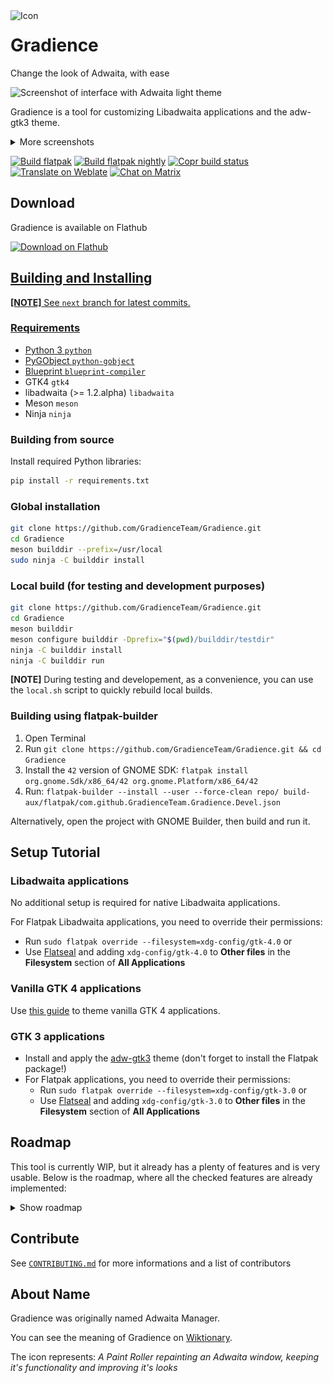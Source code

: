 <img align="left" alt="Icon" src="https://github.com/GradienceTeam/Gradience/blob/main/data/icons/hicolor/scalable/apps/com.github.GradienceTeam.Gradience.svg">

# Gradience

Change the look of Adwaita, with ease

![Screenshot of interface with Adwaita light theme](https://github.com/GradienceTeam/Design/blob/main/Screenshots/main_screenshot.png)

Gradience is a tool for customizing Libadwaita applications and the adw-gtk3 theme.

<details>
  <summary>More screenshots</summary>
  
  ![Screenshot of interface of Monet Tab](https://github.com/GradienceTeam/Design/blob/main/Screenshots/monet_purple.png)
  
  ![Screenshot of proof that this actually works](https://github.com/GradienceTeam/Design/blob/main/Screenshots/proof_of_work_screenshot.png)
</details>

[![Build flatpak](https://github.com/GradienceTeam/Gradience/actions/workflows/flatpak.yml/badge.svg)](https://github.com/GradienceTeam/Gradience/actions/workflows/flatpak.yml)
[![Build flatpak nightly](https://github.com/GradienceTeam/Gradience/actions/workflows/flatpak-nightly.yml/badge.svg)](https://github.com/GradienceTeam/Gradience/actions/workflows/flatpak-nightly.yml)
[![Copr build status](https://img.shields.io/badge/dynamic/json?color=blue&label=copr&query=builds.latest.state&url=https%3A%2F%2Fcopr.fedorainfracloud.org%2Fapi_3%2Fpackage%3Fownername%3Dlyessaadi%26projectname%3Dgradience%26packagename%3Dgradience%26with_latest_build%3DTrue)](https://copr.fedorainfracloud.org/coprs/lyessaadi/gradience/package/gradience/)
[![Translate on Weblate](https://hosted.weblate.org/widgets/GradienceTeam/-/svg-badge.svg)](https://hosted.weblate.org/engage/GradienceTeam)
[![Chat on Matrix](https://matrix.to/img/matrix-badge.svg)](https://matrix.to/#/#Gradience:matrix.org)

## Download

Gradience is available on Flathub

<a href="https://flathub.org/apps/details/com.github.GradienceTeam.Gradience">
    <img width="200" alt="Download on Flathub" src="https://flathub.org/assets/badges/flathub-badge-i-en.svg"/>

## Building and Installing

**[NOTE]** See `next` branch for latest commits.

### Requirements

- Python 3 `python`
- PyGObject `python-gobject`
- Blueprint [`blueprint-compiler`](https://jwestman.pages.gitlab.gnome.org/blueprint-compiler/setup.html)
- GTK4 `gtk4`
- libadwaita (>= 1.2.alpha) `libadwaita`
- Meson `meson`
- Ninja `ninja`

### Building from source

Install required Python libraries:

```sh
pip install -r requirements.txt
```

### Global installation

```sh
git clone https://github.com/GradienceTeam/Gradience.git
cd Gradience
meson builddir --prefix=/usr/local
sudo ninja -C builddir install
```

### Local build (for testing and development purposes)

```sh
git clone https://github.com/GradienceTeam/Gradience.git
cd Gradience
meson builddir
meson configure builddir -Dprefix="$(pwd)/builddir/testdir"
ninja -C builddir install
ninja -C builddir run
```

**[NOTE]** During testing and developement, as a convenience, you can use the `local.sh` script to quickly rebuild local builds.

### Building using flatpak-builder

1. Open Terminal
2. Run `git clone https://github.com/GradienceTeam/Gradience.git && cd Gradience`
3. Install the `42` version of GNOME SDK: `flatpak install org.gnome.Sdk/x86_64/42 org.gnome.Platform/x86_64/42`
4. Run: `flatpak-builder --install --user --force-clean repo/ build-aux/flatpak/com.github.GradienceTeam.Gradience.Devel.json`

Alternatively, open the project with GNOME Builder, then build and run it.

## Setup Tutorial

### Libadwaita applications

No additional setup is required for native Libadwaita applications.

For Flatpak Libadwaita applications, you need to override their permissions:

- Run `sudo flatpak override --filesystem=xdg-config/gtk-4.0` or
- Use [Flatseal](https://github.com/tchx84/Flatseal) and adding `xdg-config/gtk-4.0` to **Other files** in the **Filesystem** section of **All Applications**

### Vanilla GTK 4 applications

Use [this guide](https://github.com/lassekongo83/adw-gtk3/blob/main/gtk4.md) to theme vanilla GTK 4 applications.

### GTK 3 applications

- Install and apply the [adw-gtk3](https://github.com/lassekongo83/adw-gtk3#readme) theme (don't forget to install the Flatpak package!)
- For Flatpak applications, you need to override their permissions:
  - Run `sudo flatpak override --filesystem=xdg-config/gtk-3.0` or
  - Use [Flatseal](https://github.com/tchx84/Flatseal) and adding `xdg-config/gtk-3.0` to **Other files** in the **Filesystem** section of **All Applications**

## Roadmap

This tool is currently WIP, but it already has a plenty of features and is very usable. Below is the roadmap, where all the checked features are already implemented:

<details><summary>Show roadmap</summary>

### <!-- GapTool Turbo 3000 -->

- [x] Customize named colors, either with a color picker or with text
- [x] Explanations for some named colors
- [x] Partial theme preview
- [x] Built-in presets for Adwaita and Adwaita Dark (based on default libadwaita colors)
- [x] Apply changes to libadwaita, GTK4 (with extracted libadwaita theme) and GTK3 (with the adw-gtk3 theme) applications
- [x] Load and create custom presets
- [x] View adw-gtk3's support of variables
- [x] View parsing errors
- [x] Customize palette colors
- [x] Add custom CSS code
- [x] Localization support
- [x] Normalize color variables
- [x] Make the code more secure
- [x] Add preset manager with option to download other users presets
- [x] Release on Flathub
- [ ] Add plugin support. Will help integration with others tools. (WIP)
- [ ] Full theme preview
- [ ] Customize GNOME Shell
- [ ] Customize GDM
- [ ] Customize KvLibadwaita
- [ ] Customize Firefox GNOME theme

</details>

## Contribute

See [`CONTRIBUTING.md`](CONTRIBUTING.md) for more informations and a list of contributors

## About Name

Gradience was originally named Adwaita Manager.

You can see the meaning of Gradience on [Wiktionary](https://en.wiktionary.org/wiki/gradience).

The icon represents: _A Paint Roller repainting an Adwaita window, keeping it's functionality and improving it's looks_

